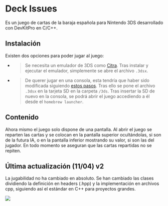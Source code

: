 # Deck Issues
Es un juego de cartas de la baraja española para Nintendo 3DS desarrollado con DevKitPro en C/C++.
## Instalación
Existen dos opciones para poder jugar al juego:
- >Se necesita un emulador de 3DS como [Citra](https://citra-emu.org/). Tras instalar y ejecutar el emulador, simplemente se abre el archivo `.3dsx`.
- >De querer jugar en una consola, esta tendría que haber sido modificada siguiendo [estos pasos](https://3ds.hacks.guide/). Tras ello se pone el archivo `.3dsx` en la tarjeta SD en la carpeta `/3ds`. Tras insertar la SD de nuevo en la consola, se podrá abrir el juego accediendo a él desde el `homebrew launcher`.


## Contenido
Ahora mismo el juego solo dispone de una pantalla. Al abrir el juego se reparten las cartas y se colocan en la pantalla superior ocultándolas, si son de la futura IA, o en la pantalla inferior mostrando su valor, si son las del jugador. En todo momento se aseguran que las cartas repartidas no se repiten.

## Última actualización (11/04) v2

La jugabilidad no ha cambiado en absoluto. Se han cambiado las clases dividiendo la definición en headers (.hpp) y la implementación en archivos cpp, siguiendo así el estándar en C++ para proyectos grandes.

<img src=https://i.kym-cdn.com/photos/images/original/001/043/243/419.gif>
